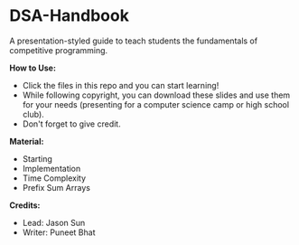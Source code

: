 # DSA-Handbook
A presentation-styled guide to teach students the fundamentals of competitive programming.

**How to Use:**
- Click the files in this repo and you can start learning!
- While following copyright, you can download these slides and use them for your needs (presenting for a computer science camp or high school club).
- Don't forget to give credit.

**Material:**
- Starting
- Implementation
- Time Complexity
- Prefix Sum Arrays

**Credits:**
- Lead: Jason Sun
- Writer: Puneet Bhat
